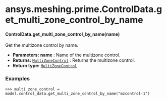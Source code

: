 # ansys.meshing.prime.ControlData.get_multi_zone_control_by_name

<a id="ansys.meshing.prime.ControlData.get_multi_zone_control_by_name"></a>

#### ControlData.get_multi_zone_control_by_name(name)

Get the multizone control by name.

* **Parameters:**
  **name**
  : Name of the multizone control.
* **Returns:**
  [`MultiZoneControl`](ansys.meshing.prime.MultiZoneControl.md#ansys.meshing.prime.MultiZoneControl)
  : Returns the multizone control.
* **Return type:**
  [`MultiZoneControl`](ansys.meshing.prime.MultiZoneControl.md#ansys.meshing.prime.MultiZoneControl)

### Examples

```pycon
>>> multi_zone_control = model.control_data.get_multi_zone_control_by_name("mzcontrol-1")
```

<!-- !! processed by numpydoc !! -->

